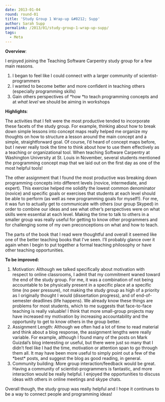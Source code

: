 ```yaml
---
date: 2013-01-04
round: round-01
title: 'Study Group 1 Wrap-up &#8212; Supp'
author: Sarah Supp
permalink: /2013/01/study-group-1-wrap-up-supp/
tags:
  - Meta
---
```

**Overview**:

I enjoyed joining the Teaching Software Carpentry study group for a few main reasons.

1.  I began to feel like I could connect with a larger community of scientist-programmers
2.  I wanted to become better and more confident in teaching others (especially programming skills)
3.  Gain others perspectives of *how *to teach programming concepts and at *what level* we should be aiming in workshops

**Highlights**:

The activities that I felt were the most productive tended to incorporate these facets of the study group. For example, thinking about how to break down simple lessons into concept maps really helped me organize my thoughts on how to structure a lesson around the main concept and a simple, straightforward goal. Of course, I&#8217;d heard of concept maps before, but I never really took the time to think about how to use them effectively as a teaching or organizational tool. When teaching Software Carpentry at Washington University at St. Louis in November, several students mentioned the programming concept map that we laid out on the first day as one of the most helpful tools!

The other assignment that I found the most productive was breaking down programming concepts into different levels (novice, intermediate, and expert). This exercise helped me solidify the lowest common denominator (novice) and specific goals or exercises that students at each level should be able to perform (as well as new programming goals for myself!). For me, it was fun to actually get to communicate with others (our group Skyped) in order to combine our ideas and see what other&#8217;s perspectives were on what skills were essential at each level. Making the time to talk to others in a smaller group was really useful for getting to know other programmers and for challenging some of my own preconceptions on what and how to teach.

The parts of the book that I read were thoughtful and overall it seemed like one of the better teaching books that I&#8217;ve seen. I&#8217;ll probably glance over it again when I begin to put together a formal teaching philosophy or have other teaching opportunities.

**To be improved:**

1.  Motivation: Although we talked specifically about motivation with respect to online classrooms, I admit that my commitment waned toward the end of the study group. For me, it was a combination of not being accountable to be physically present in a specific place at a specific time (no peer pressure), not making the study group as high of a priority as I originally thought I would (dissertation progress), and of end-of-semester deadlines (life happens). We already know these things are problems for most students, which to me suggests that face-to-face teaching is really valuable! I think that more small-group projects may have increased my motivation by increasing accountability and the opportunity to get to know others in the group better.
2.  Assignment Length: Although we often had a lot of time to read material and think about a blog response, the assignment lengths were really variable. For example, although I found many of the posts on Mark Guizdal&#8217;s blog interesting or useful, but there were just so many that I didn&#8217;t feel like I had the time, motivation or attention span to go through them all. It may have been more useful to simply point out a few of the \*best\* posts, and suggest the blog as good reading, in general.
3.  Community building: More group interaction/feedback would be great. Having a community of scientist-programmers is fantastic, and more interaction would be really helpful. I enjoyed the opportunities to discuss ideas with others in online meetings and skype chats.

Overall though, the study group was really helpful and I hope it continues to be a way to connect people and programming ideas!
